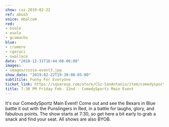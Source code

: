 ```yaml
---
show: csz-2019-02-22
ref: abush
voice: mbalcom
red:
- bsolo
- esolo
- gcamacho
blue:
- cromero
- cgeraci
- swallace
date: "2018-12-31T16:44:08-06:00"
images:
- images/cszsa-event3.jpg
show_date: "2019-02-22T19:30:00-05:00"
subtitile: Funny For Everyone
ticket_link: https://squareup.com/store/CSz-SanAntonio/item/comedysportz-friday-night-26
title: 7:30 PM Friday Feb. 22nd - ComedySportz Main Event
---
```


It's our ComedySportz Main Event! Come out and see the Bexars in Blue battle it out with the Punslingers in Red, in a battle for laughs, glory, and fabulous points. The show starts at 7:30, so get here a bit early to grab a snack and find your seat. All shows are also BYOB.
